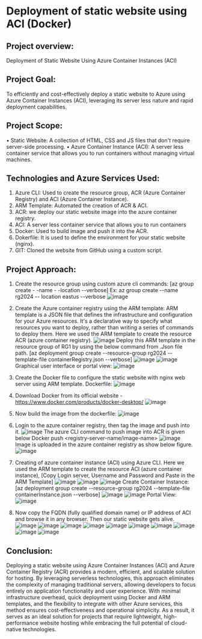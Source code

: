 # Deployment of static website using ACI (Docker)
## Project overview: 
Deployment of Static Website Using Azure Container Instances (ACI)
## Project Goal:
To efficiently and cost-effectively deploy a static website to Azure using Azure Container Instances (ACI), leveraging its server less nature and rapid deployment capabilities.
## Project Scope:
•	Static Website: A collection of  HTML, CSS and JS files that don't require server-side processing. 
•	Azure Container Instance (ACI): A server less container service that allows you to run containers without managing virtual machines.
## Technologies and Azure Services Used:
1.	Azure CLI: Used to create the resource group, ACR (Azure Container Registry) and ACI (Azure Container Instance).
2.	ARM Template: Automated the creation of ACR & ACI.
3.	ACR: we deploy our static website image into the azure container registry.
4.	ACI: A server less container service that allows you to run containers
5.	Docker: Used to build image and push it into the ACR.
6.	Dokerfile: It is used to define the environment for your static website (nginx).
7.	GIT: Cloned the website from GitHub using a custom script.

## Project Approach:
1.	Create the resource group using custom azure cli commands:
[az group create - -name <resource-group-name> - -location <location-name> --verbose]
Ex: az group create --name rg2024 -- location eastus --verbose 
![image](https://github.com/user-attachments/assets/78996d36-2489-45a8-99e1-7712deea04db)

2.	Create the Azure container registry using the ARM template:
ARM template is a JSON file that defines the infrastructure and configuration for your Azure resources.
It's a declarative way to specify what resources you want to deploy, rather than writing a series of commands to deploy them.
Here we used the ARM template to create the resource ACR (azure container registry).
![image](https://github.com/user-attachments/assets/ec4362f7-8f0f-4d50-9140-d991894fdeb2)
Deploy this ARM template in the resource group of RG1 by using the below command from .Json file path.
[az deployment group create --resource-group rg2024  --template-file containerRegistry.json --verbose]
   ![image](https://github.com/user-attachments/assets/7903ddd4-f178-48c3-b872-e65df0905eb9)
   ![image](https://github.com/user-attachments/assets/48b94b37-cb48-4097-81ca-3abfcd226e3e)
Graphical user interface or portal view:
   ![image](https://github.com/user-attachments/assets/906f95f8-f133-451e-b891-569a48a772cc) 

3.	Create the Docker file to configure the static website with nginx web 
   server using ARM template.
Dockerfile:
  ![image](https://github.com/user-attachments/assets/5f792d68-c828-4fb5-8715-13c40a83851c)

4.	Download Docker from its official website - https://www.docker.com/products/docker-desktop/
   ![image](https://github.com/user-attachments/assets/7d7cdb95-dcd5-4f8d-adce-d3237d5c09ff)

5. Now build the image from the dockerfile:
   ![image](https://github.com/user-attachments/assets/56fec125-270a-457e-8e4b-e759cfbfbc9f)

6.	Login to the azure container registry, then tag the image and push into it.
   ![image](https://github.com/user-attachments/assets/dbe75a9d-92c6-4bbd-84fd-8aa4bb0ab487)
  	The azure CLI command to push image into ACR is given below
  	Docker push <registry-server-name/image-name>
  	![image](https://github.com/user-attachments/assets/87600a79-765a-4da9-9d89-fe5fb31a1811)
  	Image is uploaded in the azure container registry as show below figure.
  	![image](https://github.com/user-attachments/assets/55b9e479-2a5d-4517-a861-e093055f9a6f)

7.	Creating of azure container instance (ACI) using Azure CLI.
   Here we used the ARM template to create the resource ACI (azure container instance),
   [Copy  Login server, Username and Password  and  Paste in the ARM Template]
  	![image](https://github.com/user-attachments/assets/ecb06455-5752-4cad-8fca-027a78c9f204)
  	![image](https://github.com/user-attachments/assets/37e8d336-b662-47a0-8b4d-e487ce69f0bd)
  	![image](https://github.com/user-attachments/assets/0e17c63c-135d-4b14-a852-356460d2ad0e)
  	Create Container Instance:
   [az deployment group create  --resource-group  rg2024  --template-file  containerInstance.json  --verbose]
   ![image](https://github.com/user-attachments/assets/20b19bd0-c4e0-413b-b6c9-6ba9756330a7)
   ![image](https://github.com/user-attachments/assets/9e69a099-9888-43c2-b33a-2d5be55945f6)
Portal View:
   ![image](https://github.com/user-attachments/assets/c9ff3d23-2fcd-4d38-82db-f9139710d828)

8.	Now copy the FQDN (fully qualified domain name) or IP address of ACI and browse it in any browser. Then our static website gets alive.
   ![image](https://github.com/user-attachments/assets/7df84cdc-04bf-4542-b813-efacc8be128f)
  	![image](https://github.com/user-attachments/assets/fe55364e-b9e3-4ee5-aa49-fd6d346daf11)
   ![image](https://github.com/user-attachments/assets/b2c183da-afa4-41ec-9860-5be6a66091f0)
   ![image](https://github.com/user-attachments/assets/82551b74-1005-4676-8e3b-360f0406dad9)
   ![image](https://github.com/user-attachments/assets/bcd91a27-610c-4c37-8044-15e2aa60c2bc)
   ![image](https://github.com/user-attachments/assets/cb1605a4-0568-4c95-828c-fe19abec47ab)
   ![image](https://github.com/user-attachments/assets/9473d3bb-559c-4787-a694-b2e926b783ff)
   ![image](https://github.com/user-attachments/assets/1ef00a96-303d-49b4-b8c4-00144d11bd59)
   ![image](https://github.com/user-attachments/assets/006aefbd-d8b7-49db-9840-078e2641f36b)
   ![image](https://github.com/user-attachments/assets/289e95fd-f75d-44b0-95a1-c57c526cceab)
  	
## Conclusion:
Deploying a static website using Azure Container Instances (ACI) and Azure Container Registry (ACR) provides a modern, efficient, and scalable solution for hosting. By leveraging serverless technologies, this approach eliminates the complexity of managing traditional servers, allowing developers to focus entirely on application functionality and user experience. With minimal infrastructure overhead, quick deployment using Docker and ARM templates, and the flexibility to integrate with other Azure services, this method ensures cost-effectiveness and operational simplicity. As a result, it serves as an ideal solution for projects that require lightweight, high-performance website hosting while embracing the full potential of cloud-native technologies.























  	



   

 







